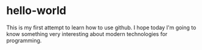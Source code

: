 # hello-world
This is my first attempt to learn how to use github. I hope today I'm going to know something very interesting about modern technologies for programming.
